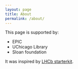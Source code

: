 ```yaml
---
layout: page
title: About
permalink: /about/
---
```


This page is supported by:

- EPIC
- UChicago Library
- Sloan foundation

It was inspired by [LHCb starterkit]().

